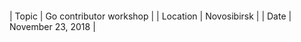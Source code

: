 ```
```
| Topic    | Go contributor workshop |
| Location | Novosibirsk             |
| Date     | November 23, 2018       |
```
```

